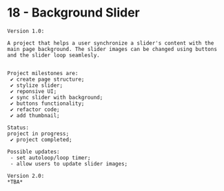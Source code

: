 # 18 - Background Slider

    Version 1.0:

    A project that helps a user synchronize a slider's content with the main page background. The slider images can be changed using buttons and the slider loop seamlesly.


    Project milestones are:
     ✔ create page structure;
     ✔ stylize slider;
     ✔ reponsive UI;
     ✔ sync slider with background;
     ✔ buttons functionality;
     ✔ refactor code;
     ✔ add thumbnail;

    Status:
    project in progress;
     ✔ project completed;

    Possible updates:
     - set autoloop/loop timer;
     - allow users to update slider images;

    Version 2.0:
    *TBA*

